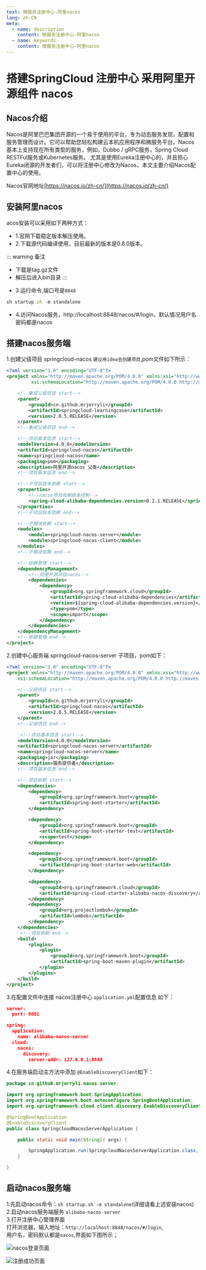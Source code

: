 ```yaml
---
text: 微服务注册中心-阿里nacos
lang: zh-CN
meta:
  - name: description
    content: 微服务注册中心-阿里nacos
  - name: keywords
    content: 微服务注册中心-阿里nacos
---
```


搭建SpringCloud 注册中心 采用阿里开源组件 nacos
===
## Nacos介绍
Nacos是阿里巴巴集团开源的一个易于使用的平台，专为动态服务发现，配置和服务管理而设计。它可以帮助您轻松构建云本机应用程序和微服务平台。Nacos基本上支持现在所有类型的服务，例如，Dubbo / gRPC服务，Spring Cloud RESTFul服务或Kubernetes服务。
尤其是使用Eureka注册中心的，并且担心Eureka闭源的开发者们，可以将注册中心修改为Nacos，本文主要介绍Nacos配置中心的使用。

Nacos官网地址[https://nacos.io/zh-cn/](https://nacos.io/zh-cn/)
## 安装阿里nacos
acos安装可以采用如下两种方式：
* 1.官网下载稳定版本解压使用。
* 2.下载源代码编译使用，目前最新的版本是0.8.0版本。

::: warning 备注
- 下载是tag.gz文件
- 解压后进入bin目录
:::

* 3.运行命令,端口号是`8848`
```js {1}
sh startup.sh -m standalone
```

* 4.访问Nacos服务，http://localhost:8848/nacos/#/login，默认情况用户名密码都是nacos

## 搭建nacos服务端

1.创建父级项目 springcloud-nacos `建议用idea去创建项目`,pom文件如下所示：
``` xml {24,40,41,42}
<?xml version="1.0" encoding="UTF-8"?>
<project xmlns="http://maven.apache.org/POM/4.0.0" xmlns:xsi="http://www.w3.org/2001/XMLSchema-instance"
         xsi:schemaLocation="http://maven.apache.org/POM/4.0.0 http://maven.apache.org/xsd/maven-4.0.0.xsd">

    <!--集成父级项目 start-->
    <parent>
        <groupId>cn.github.mrjerryli</groupId>
        <artifactId>springcloud-learningcase</artifactId>
        <version>2.0.5.RELEASE</version>
    </parent>
    <!--集成父级项目 end-->

    <!--项目基本信息 start-->
    <modelVersion>4.0.0</modelVersion>
    <artifactId>springcloud-nacos</artifactId>
    <name>springcloud-nacos</name>
    <packaging>pom</packaging>
    <description>阿里开源nacos 父类</description>
    <!--项目基本信息 end-->

    <!--子项目版本依赖 start-->
    <properties>
        <!--nacos项目依赖版本控制-->
        <spring-cloud-alibaba-dependencies.version>0.2.1.RELEASE</spring-cloud-alibaba-dependencies.version>
    </properties>
    <!--子项目版本依赖 end-->

    <!--子模块依赖 start-->
    <modules>
        <module>springcloud-nacos-server</module>
        <module>springcloud-nacos-client</module>
    </modules>
    <!--子模块依赖 end-->

    <!--依赖管理 start-->
    <dependencyManagement>
        <!--阿里开源项目nacos-->
        <dependencies>
            <dependency>
                <groupId>org.springframework.cloud</groupId>
                <artifactId>spring-cloud-alibaba-dependencies</artifactId>
                <version>${spring-cloud-alibaba-dependencies.version}</version>
                <type>pom</type>
                <scope>import</scope>
            </dependency>
        </dependencies>
    </dependencyManagement>
    <!--依赖管理 end-->
</project>

```
2.创建中心服务端 springcloud-nacos-server 子项目，pom如下：

```xml {41}
<?xml version="1.0" encoding="UTF-8"?>
<project xmlns="http://maven.apache.org/POM/4.0.0" xmlns:xsi="http://www.w3.org/2001/XMLSchema-instance"
	xsi:schemaLocation="http://maven.apache.org/POM/4.0.0 http://maven.apache.org/xsd/maven-4.0.0.xsd">

	<!--父级项目 start-->
	<parent>
		<groupId>cn.github.mrjerryli</groupId>
		<artifactId>springcloud-nacos</artifactId>
		<version>2.0.5.RELEASE</version>
	</parent>
	<!--父级项目 end-->

     <!--项目基本信息 start-->
	<modelVersion>4.0.0</modelVersion>
	<artifactId>springcloud-nacos-server</artifactId>
	<name>springcloud-nacos-server</name>
	<packaging>jar</packaging>
	<description>服务提供者</description>
	<!--项目基本信息 end-->

	<!--项目依赖 start-->
	<dependencies>
		<dependency>
			<groupId>org.springframework.boot</groupId>
			<artifactId>spring-boot-starter</artifactId>
		</dependency>

		<dependency>
			<groupId>org.springframework.boot</groupId>
			<artifactId>spring-boot-starter-test</artifactId>
			<scope>test</scope>
		</dependency>

		<dependency>
			<groupId>org.springframework.boot</groupId>
			<artifactId>spring-boot-starter-web</artifactId>
		</dependency>

		<dependency>
			<groupId>org.springframework.cloud</groupId>
			<artifactId>spring-cloud-starter-alibaba-nacos-discovery</artifactId>
		</dependency>
		<dependency>
			<groupId>org.projectlombok</groupId>
			<artifactId>lombok</artifactId>
		</dependency>
	</dependencies>
     <!--项目依赖 end-->
	<build>
		<plugins>
			<plugin>
				<groupId>org.springframework.boot</groupId>
				<artifactId>spring-boot-maven-plugin</artifactId>
			</plugin>
		</plugins>
	</build>
</project>

```
3.在配置文件中连接 nacos注册中心 `application.yml`配置信息 如下：
```json {6}
server:
  port: 8081

spring:
  application:
    name: alibaba-nacos-server
  cloud:
    nacos:
      discovery:
        server-addr: 127.0.0.1:8848

```

4.在服务端启动主方法中添加 `@EnableDiscoveryClient`如下：
``` java {8}
package cn.github.mrjerryli.nacos.server;

import org.springframework.boot.SpringApplication;
import org.springframework.boot.autoconfigure.SpringBootApplication;
import org.springframework.cloud.client.discovery.EnableDiscoveryClient;

@SpringBootApplication
@EnableDiscoveryClient
public class SpringcloudNacosServerApplication {

	public static void main(String[] args) {

		SpringApplication.run(SpringcloudNacosServerApplication.class, args);
	}

}

```
## 启动nacos服务端
1.先启动nacos命令：`sh startup.sh -m standalone`(详细请看上述安装nacos)   
2.启动nacos服务端服务 `alibaba-nacos-server`  
3.打开注册中心管理界面  
  打开浏览器，输入地址：`http://localhost:8848/nacos/#/login`,  
  用户名，密码默认都是`nacos`,界面如下图所示；

![nacos登录页面](https://www.lijiating.online/myblog/images/nacos-login.png)


![注册成功页面](https://www.lijiating.online/myblog/images/nacos-sucess1.png)
